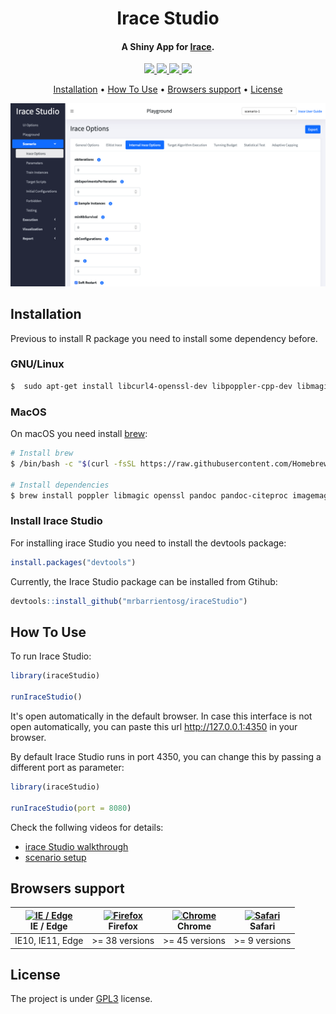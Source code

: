 <h1 align="center">
  Irace Studio
</h1>

<h4 align="center">A Shiny App for <a href="https://mlopez-ibanez.github.io/irace/" target="_blank">Irace</a>.</h4>

<!-- badges: start -->
<p align="center">
  <a href="https://github.com/mrbarrientosg/iraceStudio/actions">
    <img src="https://img.shields.io/github/workflow/status/mrbarrientosg/iraceStudio/R-CMD-check.svg?logo=github">
  </a>
  <a href="https://github.com/mrbarrientosg/iraceStudio/releases">
     <img src="https://img.shields.io/github/v/release/mrbarrientosg/iraceStudio">
  </a>
  <a href="https://github.com/mrbarrientosg/iraceStudio/tags">
    <img src="https://img.shields.io/github/v/tag/mrbarrientosg/iraceStudio">
  </a>
  <a href="LICENSE.md"
    target="_blank">
    <img src="https://img.shields.io/badge/License-GPLv3-blue.svg">
  </a>
</p>
<!-- badges: end -->

<p align="center">
  <a href="#installation">Installation</a> •
  <a href="#how-to-use">How To Use</a> •
  <a href="#browsers-support">Browsers support</a> •
  <a href="#license">License</a>
</p>

![screenshot](img/iraceStudio.png)


## Installation

Previous to install R package you need to install some dependency before.

### GNU/Linux

```bash
$  sudo apt-get install libcurl4-openssl-dev libpoppler-cpp-dev libmagick++-dev pandoc pandoc-citeproc
```
### MacOS

On macOS you need install [brew](https://brew.sh):

```bash
# Install brew
$ /bin/bash -c "$(curl -fsSL https://raw.githubusercontent.com/Homebrew/install/master/install.sh)"

# Install dependencies
$ brew install poppler libmagic openssl pandoc pandoc-citeproc imagemagick@6
```
### Install Irace Studio
For installing irace Studio you need to install the devtools package:
``` r
install.packages("devtools")
```

Currently, the Irace Studio package can be installed from Gtihub:
``` r
devtools::install_github("mrbarrientosg/iraceStudio")
```

## How To Use

To run Irace Studio:
``` r
library(iraceStudio)

runIraceStudio()
```
It's open automatically in the default browser. In case this interface is not open automatically, you can paste this url http://127.0.0.1:4350 in your browser.

By default Irace Studio runs in port 4350, you can change this by passing a different port as parameter:
``` r
library(iraceStudio)

runIraceStudio(port = 8080)
```
Check the follwing videos for details:

- [irace Studio walkthrough](https://drive.google.com/file/d/1SQa2tQcylo50pOS210gi9rhSE1IAoOPQ/view?usp=sharing) 
- [scenario setup](https://drive.google.com/file/d/1wmJi7Mn_gJdDDoH34x3e8LTCWbYr_1HO/view?usp=sharing)



## Browsers support

| [<img src="https://raw.githubusercontent.com/alrra/browser-logos/master/src/edge/edge_48x48.png" alt="IE / Edge" width="24px" height="24px" />](http://godban.github.io/browsers-support-badges/)<br/>IE / Edge | [<img src="https://raw.githubusercontent.com/alrra/browser-logos/master/src/firefox/firefox_48x48.png" alt="Firefox" width="24px" height="24px" />](http://godban.github.io/browsers-support-badges/)<br/>Firefox | [<img src="https://raw.githubusercontent.com/alrra/browser-logos/master/src/chrome/chrome_48x48.png" alt="Chrome" width="24px" height="24px" />](http://godban.github.io/browsers-support-badges/)<br/>Chrome | [<img src="https://raw.githubusercontent.com/alrra/browser-logos/master/src/safari/safari_48x48.png" alt="Safari" width="24px" height="24px" />](http://godban.github.io/browsers-support-badges/)<br/>Safari |
| --------- | --------- | --------- | --------- |
| IE10, IE11, Edge| >= 38 versions | >= 45 versions | >= 9 versions

## License

The project is under [GPL3](LICENSE.md) license.
